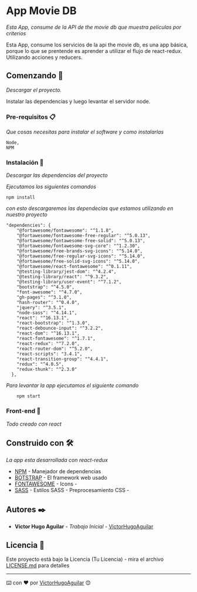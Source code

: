 # App Movie DB

_Esta App, consume de la API de the movie db que muestra películas por criterios_

Esta App, consume los servicios de la api the movie db, es una app básica, porque lo que se prentende es aprender a utilizar el flujo de react-redux. Utilizando acciones y reducers.

## Comenzando 🚀

_Descargar el proyecto._

Instalar las dependencias y luego levantar el servidor node.

### Pre-requisitos 📋

_Que cosas necesitas para instalar el software y como instalarlas_

```
Node,
NPM
```

### Instalación 🔧

_Descargar las dependencias del proyecto_

_Ejecutamos los siguientes comandos_

```
npm install
```

_con esto descargaremos las dependecias que estamos utilizando en nuestro proyecto_

````
"dependencies": {
    "@fortawesome/fontawesome": "^1.1.8",
    "@fortawesome/fontawesome-free-regular": "^5.0.13",
    "@fortawesome/fontawesome-free-solid": "^5.0.13",
    "@fortawesome/fontawesome-svg-core": "^1.2.30",
    "@fortawesome/free-brands-svg-icons": "^5.14.0",
    "@fortawesome/free-regular-svg-icons": "^5.14.0",
    "@fortawesome/free-solid-svg-icons": "^5.14.0",
    "@fortawesome/react-fontawesome": "^0.1.11",
    "@testing-library/jest-dom": "^4.2.4",
    "@testing-library/react": "^9.3.2",
    "@testing-library/user-event": "^7.1.2",
    "bootstrap": "^4.5.0",
    "font-awesome": "^4.7.0",
    "gh-pages": "^3.1.0",
    "hash-router": "^0.4.0",
    "jquery": "^3.5.1",
    "node-sass": "^4.14.1",
    "react": "^16.13.1",
    "react-bootstrap": "^1.3.0",
    "react-debounce-input": "^3.2.2",
    "react-dom": "^16.13.1",
    "react-fontawesome": "^1.7.1",
    "react-redux": "^7.2.0",
    "react-router-dom": "^5.2.0",
    "react-scripts": "3.4.1",
    "react-transition-group": "^4.4.1",
    "redux": "^4.0.5",
    "redux-thunk": "^2.3.0"
  },
````

_Para levantar la app ejecutamos el siguiente comando_

```
    npm start
```

### Front-end 🔩

_Todo creado con react_

## Construido con 🛠️

_La app esta desarrollada con react-redux_

* [NPM](https://www.npmjs.com/) - Manejador de dependencias
* [BOTSTRAP](https://react-bootstrap.github.io/components/overlays/) - El framework web usado
* [FONTAWESOME](https://fontawesome.com/) - Icons - 
* [SASS](https://sass-lang.com/) - Estilos SASS - Preprocesamiento CSS - 

## Autores ✒️

* **Victor Hugo Aguilar** - *Trabajo Inicial* - [VictorHugoAguilar](https://github.com/VictorHugoAguilar)

## Licencia 📄

Este proyecto está bajo la Licencia (Tu Licencia) - mira el archivo [LICENSE.md](LICENSE.md) para detalles


---
⌨️ con ❤️ por [VictorHugoAguilar](https://github.com/VictorHugoAguilar) 😊

